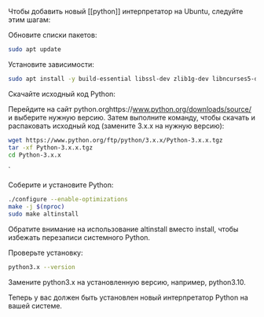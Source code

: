 Чтобы добавить новый [[python]] интерпретатор на Ubuntu, следуйте этим шагам:

Обновите списки пакетов:

```bash
sudo apt update
```

Установите зависимости:

```bash
sudo apt install -y build-essential libssl-dev zlib1g-dev libncurses5-dev \ libncursesw5-dev libreadline-dev libsqlite3-dev libgdbm-dev libdb5.3-dev \ libbz2-dev libexpat1-dev liblzma-dev tk-dev libffi-dev
```

Скачайте исходный код Python:

Перейдите на сайт python.orghttps://www.python.org/downloads/source/ и выберите нужную версию. Затем выполните команду, чтобы скачать и распаковать исходный код (замените 3.x.x на нужную версию):

```bash
wget https://www.python.org/ftp/python/3.x.x/Python-3.x.x.tgz
tar -xf Python-3.x.x.tgz
cd Python-3.x.x
```
  `

Соберите и установите Python:

```bash
./configure --enable-optimizations
make -j $(nproc)
sudo make altinstall
```
  

Обратите внимание на использование altinstall вместо install, чтобы избежать перезаписи системного Python.

Проверьте установку:

```bash
python3.x --version
```

Замените python3.x на установленную версию, например, python3.10.

Теперь у вас должен быть установлен новый интерпретатор Python на вашей системе.